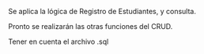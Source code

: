 Se aplica la lógica de Registro de Estudiantes, y consulta.

Pronto se realizarán las otras funciones del CRUD.

Tener en cuenta el archivo .sql
